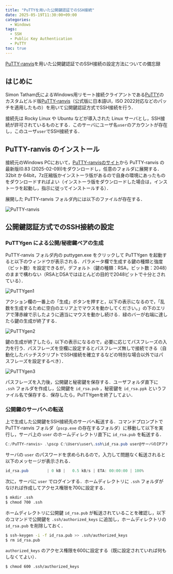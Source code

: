 ```yaml
---
title: "PuTTYを用いた公開鍵認証でのSSH接続"
date: 2025-05-19T11:30:00+09:00
categories:
  - Windows
tags:
  - SSH
  - Public Key Authentication
  - PuTTY
toc: true
---
```


[PuTTY-ranvis](https://www.ranvis.com/putty)を用いた公開鍵認証でのSSH接続の設定方法についての備忘録

## はじめに

Simon Tatham氏によるWindows用リモート接続クライアントである[PuTTY](https://www.chiark.greenend.org.uk/~sgtatham/putty/)のカスタムビルド版[PuTTY-ranvis](https://www.ranvis.com/putty)（公式版に日本語UI，ISO 2022対応などのパッチを適用したもの）を用いて公開鍵認証方式でSSH接続を行う．

接続先は Rocky Linux や Ubuntu などが導入された Linux サーバとし，SSH接続が許可されているものとする．このサーバにユーザ名`user`のアカウントが存在し，このユーザ`user`でSSH接続する．

## PuTTY-ranvis のインストール

接続元のWindows PCにおいて，[PuTTY-ranvisのサイト](https://www.ranvis.com/putty)から PuTTY-ranvis の最新版(0.83 (2025-02-09))をダウンロードし，任意のフォルダに展開する．32bit か 64bit，7z圧縮版かインストーラ版があるので自身の環境にあったものをダウンロードすればよい（インストーラ版をダウンロードした場合は，インストーラを起動し，指示に従ってインストールする）．

展開した PuTTY-ranvis フォルダ内には以下のファイルが存在する．

![PuTTY-ranvis]({{site.baseurl}}/images/PuTTY-ranvis_files.png)

## 公開鍵認証方式でのSSH接続の設定

### PuTTYgen による公開/秘密鍵ペアの生成

PuTTY-ranvis フォルダ内の puttygen.exe をクリックして PuTTYgen を起動すると以下のウィンドウが表示される．パラメータ欄で生成する鍵の種類と強度（ビット数）を設定できるが，デフォルト（鍵の種類：RSA，ビット数：2048）のままで構わない（RSAとDSAではほとんどの目的で2048ビットで十分とされている）．

![PuTTYgen1]({{site.baseurl}}/images/PuTTYgen1.png)

アクション欄の一番上の「生成」ボタンを押すと，以下の表示になるので，「乱数を生成するために空白のエリア上でマウスを動かしてください。」の下のエリアで薄赤線で示したように適当にマウスを動かし続ける．緑のバーが右端に達したら鍵の生成が終了する．

![PuTTYgen2]({{site.baseurl}}/images/PuTTYgen2.png)

鍵の生成が終了したら，以下の表示になるので，必要に応じてパスフレーズの入力を行う．パスフレーズを空欄に設定するとパスフレーズ無しで接続できる（自動化したバッチスクリプトでSSH接続を確立するなどの特別な場合以外ではパスフレーズを設定するべき）．

![PuTTYgen3]({{site.baseurl}}/images/PuTTYgen3.png)

パスフレーズを入力後，公開鍵と秘密鍵を保存する．ユーザフォルダ直下に `.ssh` フォルダを作成し，公開鍵を `id_rsa.pub` ，秘密鍵を `id_rsa.ppk` というファイル名で保存する．保存したら，PuTTYgenを終了してよい．

### 公開鍵のサーバへの転送

上で生成した公開鍵をSSH接続先のサーバへ転送する．コマンドプロンプトでPuTTY-ranvis フォルダ（`pscp.exe` の存在するフォルダ）に移動して以下を実行し，サーバ上の `user` のホームディレクトリ直下に `id_rsa.pub` を転送する．

```powershell
C:/PuTTY-ranvis> .\pscp C:\Users\user\.ssh\id_rsa.pub user@サーバのIPアドレス:
```

サーバの `user` のパスワードを求められるので，入力して問題なく転送されると以下のメッセージが表示される．

```powershell
id_rsa.pub        | 0 kB |   0.5 kB/s | ETA: 00:00:00 | 100%
```

次に，サーバに `user` でログインする．ホームディレクトリに `.ssh` フォルダがなければ作成してアクセス権限を700に設定する．

```bash
$ mkdir .ssh
$ chmod 700 .ssh
```

ホームディレクトリに公開鍵 `id_rsa.pub` が転送されていることを確認し，以下のコマンドで公開鍵を `.ssh/authorized_keys` に追加し，ホームディレクトリの `id_rsa.pub` を削除しておく．

```bash
$ ssh-keygen -i -f id_rsa.pub >> .ssh/authorized_keys
$ rm id_rsa.pub
```

`authorized_keys` のアクセス権限を600に設定する（既に設定されていれば何もしなくてよい）．

```bash
$ chmod 600 .ssh/authorized_keys
```

